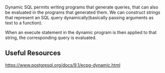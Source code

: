 Dynamic SQL  permits writing programs that generate queries, that can also be evaluated in the programs that generated them.
We can construct strings that represent an SQL query dynamically(basically passing arguments as text to  a function).

When an execute statement in the dynamic
program is then applied to that string, the corresponding query is
evaluated.

## Useful Resources

https://www.postgresql.org/docs/9.1/ecpg-dynamic.html